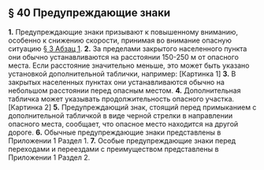 ## § 40 Предупреждающие знаки

**1.** Предупреждающие знаки призывают к повышенному вниманию, особенно к снижению скорости, принимая во внимание опасную ситуацию [§ 3 Абзац 1](3-skorost.md).
**2.** За пределами закрытого населенного пункта они обычно устанавливаются на расстоянии 150-250 м от опасного места. Если расстояние значительно меньше, это может быть указано установкой дополнительной таблички, например:
[Картинка 1]
**3.** В закрытых населенных пунктах они устанавливаются обычно на небольшом расстоянии перед опасным местом.
**4.** Дополнительная табличка может указывать продолжительность опасного участка.
[Картинка 2]
**5.** Предупреждающий знак, стоящий перед примыканием с дополнительной табличкой в виде черной стрелки в направлении опасного места, сообщает, что опасное место находится на другой дороге.
**6.** Обычные предупреждающие знаки представлены в Приложении 1 Раздел 1.
**7.** Особые предупреждающие знаки перед переходами и переездами с преимуществом представлены в Приложении 1 Раздел 2.